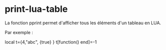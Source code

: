 # print-lua-table
La fonction pprint permet d'afficher tous les éléments d'un tableau en LUA.

Par exemple :

local t={4,"abc", {true} }
t[function() end]=-1
